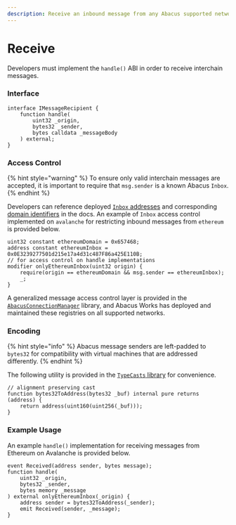 ```yaml
---
description: Receive an inbound message from any Abacus supported network.
---
```


# Receive

Developers must implement the `handle()` ABI in order to receive interchain messages.

### Interface

```solidity
interface IMessageRecipient {
    function handle(
        uint32 _origin,
        bytes32 _sender,
        bytes calldata _messageBody
    ) external;
}
```

### Access Control

{% hint style="warning" %}
To ensure only valid interchain messages are accepted, it is important to require that `msg.sender` is a known Abacus `Inbox`.
{% endhint %}

Developers can reference deployed [`Inbox` addresses](broken-reference) and corresponding [domain identifiers](../domains.md) in the docs. An example of `Inbox` access control implemented on `avalanche` for restricting inbound messages from `ethereum` is provided below.

```solidity
uint32 constant ethereumDomain = 0x657468;
address constant ethereumInbox = 0x0E3239277501d215e17a4d31c487F86a425E110B;
// for access control on handle implementations
modifier onlyEthereumInbox(uint32 origin) {
    require(origin == ethereumDomain && msg.sender == ethereumInbox);
    _;    
}
```

A generalized message access control layer is provided in the [`AbacusConnectionManager`](../building-applications/writing-contracts/abacusconnectionmanager.md) library, and Abacus Works has deployed and maintained these registries on all supported networks.&#x20;

### Encoding

{% hint style="info" %}
Abacus message senders are left-padded to `bytes32` for compatibility with virtual machines that are addressed differently.&#x20;
{% endhint %}

The following utility is provided in the [`TypeCasts` library](https://github.com/abacus-network/abacus-monorepo/blob/main/solidity/core/contracts/libs/TypeCasts.sol) for convenience.

```solidity
// alignment preserving cast
function bytes32ToAddress(bytes32 _buf) internal pure returns (address) {
    return address(uint160(uint256(_buf)));
}
```

### Example Usage

An example `handle()` implementation for receiving messages from Ethereum on Avalanche is provided below.

```solidity
event Received(address sender, bytes message);
function handle(
    uint32 _origin,
    bytes32 _sender,
    bytes memory _message
) external onlyEthereumInbox(_origin) {
    address sender = bytes32ToAddress(_sender);
    emit Received(sender, _message);
}
```
